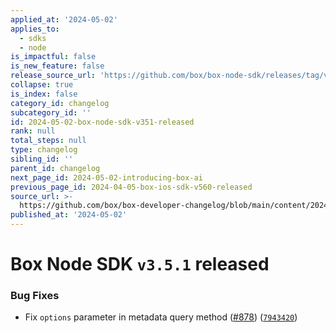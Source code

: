```yaml
---
applied_at: '2024-05-02'
applies_to:
  - sdks
  - node
is_impactful: false
is_new_feature: false
release_source_url: 'https://github.com/box/box-node-sdk/releases/tag/v3.5.1'
collapse: true
is_index: false
category_id: changelog
subcategory_id: ''
id: 2024-05-02-box-node-sdk-v351-released
rank: null
total_steps: null
type: changelog
sibling_id: ''
parent_id: changelog
next_page_id: 2024-05-02-introducing-box-ai
previous_page_id: 2024-04-05-box-ios-sdk-v560-released
source_url: >-
  https://github.com/box/box-developer-changelog/blob/main/content/2024/05-02-box-node-sdk-v351-released.md
published_at: '2024-05-02'
---
```

# Box Node SDK `v3.5.1` released

### Bug Fixes

* Fix `options` parameter in metadata query method ([#878][1]) ([`7943420`][2])

[1]: https://github.com/box/box-node-sdk/issues/878

[2]: https://github.com/box/box-node-sdk/commit/79434209c572cd77c329d6008cda9837a9dba411